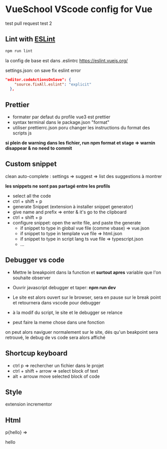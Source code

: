 # VueSchool VScode config for Vue

test pull request test 2

## Lint with [ESLint](https://eslint.org/)

```sh
npm run lint
```

la config de base est dans .eslintrc
https://eslint.vuejs.org/

settings.json: on save fix eslint error

```json
"editor.codeActionsOnSave": {
    "source.fixAll.eslint": "explicit"
  },
```

## Prettier

- formater par defaut du profile vue3 est prettier
- syntax terminal dans le package.json "format"
- utiliser prettierrc.json poru changer les instructions du format des scripts js

**si plein de warning dans les fichier, run npm format et stage => warnin disappear & no need to commit**

## Custom snippet

clean auto-complete : settings => suggest => list des suggestions à montrer

**les snippets ne sont pas partagé entre les profils**

- select all the code
- ctrl + shift + p
- generate Snippet (extension à installer snippet generator)
- give name and prefix => enter & it's go to the clipboard
- ctrl + shift + p
- configure snippet: open the write file, and paste the generate
  - if snippet to type in global vue file (comme vbase) => vue.json
  - if snippet to type in template vue file => html.json
  - if snippet to type in script lang ts vue file => typescript.json
  - ...

## Debugger vs code

- Mettre le breakpoint dans la function et **surtout apres** variable que l'on souhaite observer
- Ouvrir javascript debugger et taper: **npm run dev**
- Le site est alors ouvert sur le browser, sera en pause sur le break point et retournera dans vscode pour debugger

- à la modif du script, le site et le debugger se relance
- peut faire la meme chose dans une fonction

on peut alors naviguer normalement sur le site, dés qu'un beakpoint sera retrouvé, le debug de vs code sera alors affiché

## Shortcup keyboard

- ctrl p => rechercher un fichier dans le projet
- ctrl + shift + arrow => select block of text
- alt + arrouw move selected block of code

## Style

extension incrementor

## Html

p{hello} => <p>hello</p>
